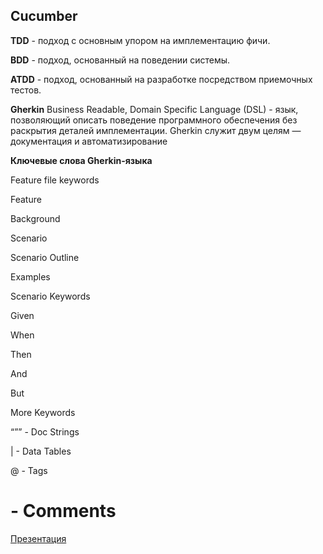 ## Cucumber

**TDD** - подход с основным упором на имплементацию фичи.

**BDD** - подход, основанный на поведении системы.

**ATDD** - подход, основанный на разработке посредством приемочных тестов.

**Gherkin**
Business Readable, Domain Specific Language (DSL) - язык, позволяющий описать поведение программного обеспечения без раскрытия деталей имплементации. Gherkin служит двум целям — документация и автоматизирование

**Ключевые слова Gherkin-языка**

Feature file keywords

Feature

Background

Scenario

Scenario Outline

Examples

Scenario Keywords

Given

When

Then

And

But

More Keywords

“”” - Doc Strings

| - Data Tables

@ - Tags

# - Comments

[Презентация](https://docs.google.com/presentation/d/1Mf6uIdjQJRRPtp8azC6oDh3pu2kcPDK4/edit?usp=sharing&ouid=116447005932578256378&rtpof=true&sd=true)



